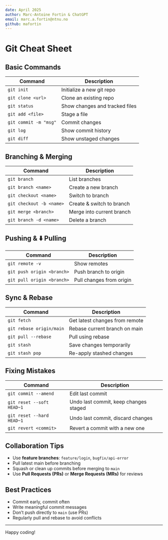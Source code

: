 ```yaml
---
date: April 2025
author: Marc-Antoine Fortin & ChatGPT
email: marc.a.fortin@ntnu.no
github: mafortin
---
```

# Git Cheat Sheet

## Basic Commands

| Command | Description |
|--------|-------------|
| `git init` | Initialize a new git repo |
| `git clone <url>` | Clone an existing repo |
| `git status` | Show changes and tracked files |
| `git add <file>` | Stage a file |
| `git commit -m "msg"` | Commit changes |
| `git log` | Show commit history |
| `git diff` | Show unstaged changes |

## Branching & Merging

| Command | Description |
|--------|-------------|
| `git branch` | List branches |
| `git branch <name>` | Create a new branch |
| `git checkout <name>` | Switch to branch |
| `git checkout -b <name>` | Create & switch to branch |
| `git merge <branch>` | Merge into current branch |
| `git branch -d <name>` | Delete a branch |

## Pushing & ⬇️ Pulling

| Command | Description |
|--------|-------------|
| `git remote -v` | Show remotes |
| `git push origin <branch>` | Push branch to origin |
| `git pull origin <branch>` | Pull changes from origin |

## Sync & Rebase

| Command | Description |
|--------|-------------|
| `git fetch` | Get latest changes from remote |
| `git rebase origin/main` | Rebase current branch on main |
| `git pull --rebase` | Pull using rebase |
| `git stash` | Save changes temporarily |
| `git stash pop` | Re-apply stashed changes |

## Fixing Mistakes

| Command | Description |
|--------|-------------|
| `git commit --amend` | Edit last commit |
| `git reset --soft HEAD~1` | Undo last commit, keep changes staged |
| `git reset --hard HEAD~1` | Undo last commit, discard changes |
| `git revert <commit>` | Revert a commit with a new one |

## Collaboration Tips

- Use **feature branches**: `feature/login`, `bugfix/api-error`
- Pull latest main before branching
- Squash or clean up commits before merging to `main`
- Use **Pull Requests (PRs)** or **Merge Requests (MRs)** for reviews

## Best Practices

- Commit early, commit often
- Write meaningful commit messages
- Don’t push directly to `main` (use PRs)
- Regularly pull and rebase to avoid conflicts

---

Happy coding!
